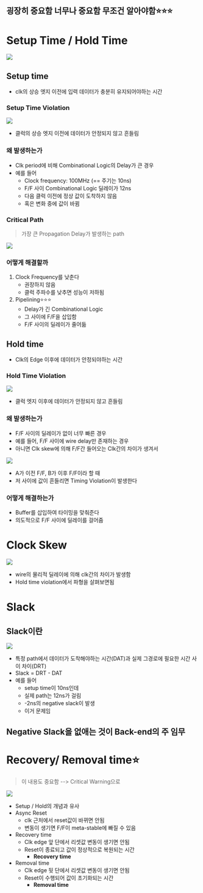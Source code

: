 굉장히 중요함 너무나 중요함 무조건 알아야함⭐⭐⭐
---

# Setup Time / Hold Time

<img src="./img_250714/스크린샷 2025-07-14 191223.png">

## Setup time 
- clk의 상승 엣지 이전에 입력 데이터가 충분히 유지되어야하는 시간

### Setup Time Violation

<img src="./img_250714/스크린샷 2025-07-14 191554.png"><br>

- 클럭의 상승 엣지 이전에 데이터가 안정되지 않고 흔들림

### 왜 발생하는가

- Clk period에 비해 Combinational Logic의 Delay가 큰 경우
- 예를 들어
  - Clock frequency: 100MHz (== 주기는 10ns)
  - F/F 사이 Combinational Logic 딜레이가 12ns
  - 다음 클럭 이전에 정상 값이 도착하지 않음
  - 혹은 변화 중에 값이 바뀜

### Critical Path
> 가장 큰 Propagation Delay가 발생하는 path

<img src="./img_250714/스크린샷 2025-07-14 193054.png"><br>

### 어떻게 해결할까

1. Clock Frequency를 낮춘다
   - 권장하지 않음
   - 클럭 주파수를 낮추면 성능이 저하됨
2. Pipelining⭐⭐⭐
   - Delay가 긴 Combinational Logic
   - 그 사이에 F/F을 삽입함
   - F/F 사이의 딜레이가 줄어듦

## Hold time
- Clk의 Edge 이후에 데이터가 안정되야하는 시간

### Hold Time Violation

<img src="./img_250714/스크린샷 2025-07-14 192149.png"><br>

- 클럭 엣지 이후에 데이터가 안정되지 않고 흔들림

### 왜 발생하는가
- F/F 사이의 딜레이가 없이 너무 빠른 경우
- 예를 들어, F/F 사이에 wire delay만 존재하는 경우
- 아니면 Clk skew에 의해 F/F간 들어오는 Clk간의 차이가 생겨서

<img src="./img_250714/clk_skew.png">

- A가 이전 F/F, B가 이후 F/F이라 할 때
- 저 사이에 값이 흔들리면 Timing Violation이 발생한다

### 어떻게 해결하는가

- Buffer를 삽입하여 타이밍을 맞춰준다
- 의도적으로 F/F 사이에 딜레이를 걸어줌


# Clock Skew

<img src="./img_250714/스크린샷 2025-07-14 192938.png"><br>

- wire의 물리적 딜레이에 의해 clk간의 차이가 발생함
- Hold time violation에서 파형을 살펴보면됨


# Slack

## Slack이란

<img src="./img_250714/스크린샷 2025-07-14 193309.png"><br>

- 특정 path에서 데이터가 도착해야하는 시간(DAT)과 실제 그경로에 필요한 시간 사이 차이(DRT)
- Slack = DRT - DAT
- 예를 들어
  - setup time이 10ns인데
  - 실제 path는 12ns가 걸림
  - -2ns의 negative slack이 발생
  - 이거 문제임

Negative Slack을 없애는 것이 Back-end의 주 임무
---

# Recovery/ Removal time⭐
> 이 내용도 중요함 --> Critical Warning으로

<img src="../250715/img_250715/스크린샷 2025-07-15 092222.png"><br>

- Setup / Hold의 개념과 유사
- Async Reset
  - clk 근처에서 reset값이 바뀌면 안됨
  - 변동이 생기면 F/F이 meta-stable에 빠질 수 있음
- Recovery time
  - Clk edge 앞 단에서 리셋값 변동이 생기면 안됨
  - Reset이 종료되고 값이 정상적으로 복원되는 시간
    - **Recovery time**
- Removal time
  - Clk edge 뒷 단에서 리셋값 변동이 생기면 안됨
  - Reset이 수행되어 값이 초기화되는 시간
    - **Removal time**